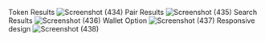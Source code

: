 
Token Results
![Screenshot (434)](https://github.com/Rohit9894/Matrix-lab/assets/101738635/d433c396-f1e2-4eb7-92a2-d8cbd8e40e4a)
Pair Results
![Screenshot (435)](https://github.com/Rohit9894/Matrix-lab/assets/101738635/e127a1da-009f-47d9-9d8c-cbeb0636b2ee)
Search Results
![Screenshot (436)](https://github.com/Rohit9894/Matrix-lab/assets/101738635/53ba2a59-286c-457f-b78e-c6ca24639aba)
Wallet Option
![Screenshot (437)](https://github.com/Rohit9894/Matrix-lab/assets/101738635/a5d0dc0f-298f-430b-bbf3-81410b3d2333)
Responsive design
![Screenshot (438)](https://github.com/Rohit9894/Matrix-lab/assets/101738635/73313900-9d5d-4958-bfb4-5b9b82987de7)
